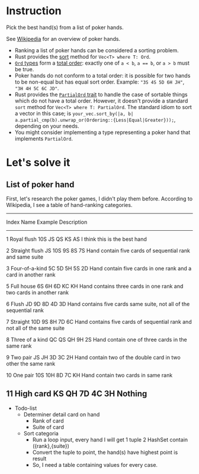 Instruction
===========

Pick the best hand(s) from a list of poker hands.

See [Wikipedia](https://en.wikipedia.org/wiki/List_of_poker_hands) for
an overview of poker hands.

-   Ranking a list of poker hands can be considered a sorting problem.
-   Rust provides the
    [sort](https://doc.rust-lang.org/std/vec/struct.Vec.html#method.sort)
    method for `Vec<T> where T: Ord`.
-   [`Ord` types](https://doc.rust-lang.org/std/cmp/trait.Ord.html) form
    a [total order](https://en.wikipedia.org/wiki/Total_order): exactly
    one of `a < b`, `a == b`, or `a > b` must be true.
-   Poker hands do not conform to a total order: it is possible for two
    hands to be non-equal but has equal sort order. Example:
    `"3S 4S 5D 6H JH"`, `"3H 4H 5C 6C JD"`.
-   Rust provides the [`PartialOrd`
    trait](https://doc.rust-lang.org/std/cmp/trait.PartialOrd.html) to
    handle the case of sortable things which do not have a total order.
    However, it doesn't provide a standard `sort` method for
    `Vec<T> where T: PartialOrd`. The standard idiom to sort a vector in
    this case; is
    `your_vec.sort_by(|a, b| a.partial_cmp(b).unwrap_or(Ordering::{Less|Equal|Greater}));`,
    depending on your needs.
-   You might consider implementing a type representing a poker hand
    that implements `PartialOrd`.

Let's solve it
==============

List of poker hand
------------------

First, let's research the poker games, I didn't play them before.
According to Wikipedia, I see a table of hand-ranking categories.

  -----------------------------------------------------------------------
  Index             Name              Example           Description
  ----------------- ----------------- ----------------- -----------------
  1                 Royal flush       10S JS QS KS AS   I think this is
                                                        the best hand

  2                 Straight flush    JS 10S 9S 8S 7S   Hand contain five
                                                        cards of
                                                        sequential rank
                                                        and same suite

  3                 Four-of-a-kind    5C 5D 5H 5S 2D    Hand contain five
                                                        cards in one rank
                                                        and a card in
                                                        another rank

  5                 Full house        6S 6H 6D KC KH    Hand contains
                                                        three cards in
                                                        one rank and two
                                                        cards in another
                                                        rank

  6                 Flush             JD 9D 8D 4D 3D    Hand contains
                                                        five cards same
                                                        suite, not all of
                                                        the sequential
                                                        rank

  7                 Straight          10D 9S 8H 7D 6C   Hand contains
                                                        five cards of
                                                        sequential rank
                                                        and not all of
                                                        the same suite

  8                 Three of a kind   QC QS QH 9H 2S    Hand contain one
                                                        of three cards in
                                                        the same rank

  9                 Two pair          JS JH 3D 3C 2H    Hand contain two
                                                        of the double
                                                        card in two other
                                                        the same rank

  10                One pair          10S 10H 8D 7C KH  Hand contain two
                                                        cards in same
                                                        rank

  11                High card         KS QH 7D 4C 3H    Nothing
  -----------------------------------------------------------------------

-   Todo-list
    -   Determiner detail card on hand
        -   Rank of card
        -   Suite of card
    -   Sort categoria
        -   Run a loop input, every hand I will get 1 tuple 2 HashSet
            contain ({rank},{suite})
        -   Convert the tuple to point, the hand(s) have highest point
            is result
        -   So, I need a table containing values for every case.
